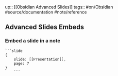 up:: [[Obsidian Advanced Slides]]
tags:: #on/Obsidian #source/documentation #note/reference 


## Advanced Slides Embeds




### Embed a slide in a note

```
```slide
{
	slide: [[Presentation]],
	page: 7
}
    ```
```
